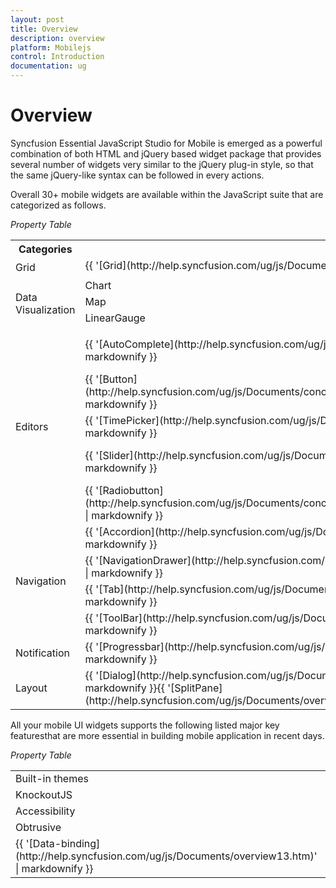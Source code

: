 ```yaml
---
layout: post
title: Overview
description: overview
platform: Mobilejs
control: Introduction
documentation: ug
---
```


# Overview

Syncfusion Essential JavaScript Studio for Mobile is emerged as a powerful combination of both HTML and jQuery based widget package that provides several number of widgets very similar to the jQuery plug-in style, so that the same jQuery-like syntax can be followed in every actions. 

Overall 30+ mobile widgets are available within the JavaScript suite that are categorized as follows.

_Property Table_

<table>
<tr>
<th>
Categories</th><th colspan = "4">
Components</th></tr>
<tr>
<td rowspan = "2">
Grid</td><td colspan = "4">
{{ '[Grid](http://help.syncfusion.com/ug/js/Documents/overview68.htm)' | markdownify }}</td></tr>
<tr>
<td colspan = "4">
</td></tr>
<tr>
<td rowspan = "4">
Data Visualization</td><td>
Chart</td><td colspan = "2">
Barcode</td><td>
RangeNavigator</td></tr>
<tr>
<td>
Map</td><td colspan = "2">
TreeMap</td><td>
RadialGauge</td></tr>
<tr>
<td>
LinearGauge</td><td colspan = "2">
DigitalGauge</td><td>
BulletGraph</td></tr>
<tr>
<td>
</td><td colspan = "3">
</td></tr>
<tr>
<td rowspan = "5">
Editors</td><td>
{{ '[AutoComplete](http://help.syncfusion.com/ug/js/Documents/overview64.htm)' | markdownify }}</td><td>
{{ '[NumericTextbox](http://help.syncfusion.com/ug/js/Documents/conceptsandfeaturesofnumerictextbox.htm)' | markdownify }}</td><td colspan = "2">
{{ '[PasswordTextbox](http://help.syncfusion.com/ug/js/Documents/windowsspecificcustomization.htm)' | markdownify }}</td></tr>
<tr>
<td>
{{ '[Button](http://help.syncfusion.com/ug/js/Documents/conceptsandfeaturesofbutton.htm)' | markdownify }}</td><td>
{{ '[DatePicker](http://help.syncfusion.com/ug/js/Documents/overview65.htm)' | markdownify }}</td><td colspan = "2">
{{ '[TextArea](http://help.syncfusion.com/ug/js/Documents/readonly2.htm)' | markdownify }}</td></tr>
<tr>
<td>
{{ '[TimePicker](http://help.syncfusion.com/ug/js/Documents/overview83.htm)' | markdownify }}</td><td>
{{ '[Rating](http://help.syncfusion.com/ug/js/Documents/overview76.htm)' | markdownify }}</td><td colspan = "2">
{{ '[MaskEdit](http://help.syncfusion.com/ug/js/Documents/masking.htm)' | markdownify }}</td></tr>
<tr>
<td>
{{ '[Slider](http://help.syncfusion.com/ug/js/Documents/overview79.htm)' | markdownify }}</td><td>
{{ '[Checkbox](http://help.syncfusion.com/ug/js/Documents/conceptsandfeaturesofcheckbox.htm)' | markdownify }}</td><td colspan = "2">
{{ '[GroupButton](http://help.syncfusion.com/ug/js/Documents/overview69.htm)' | markdownify }}</td></tr>
<tr>
<td>
{{ '[Radiobutton](http://help.syncfusion.com/ug/js/Documents/conceptsandfeaturesofradiobutton.htm)' | markdownify }}</td><td>
{{ '[Textbox](http://help.syncfusion.com/ug/js/Documents/conceptsandfeaturesoftextbox.htm)' | markdownify }}</td><td colspan = "2">
{{ '[ToggleButton](http://help.syncfusion.com/ug/js/Documents/overview84.htm)' | markdownify }}</td></tr>
<tr>
<td rowspan = "4">
Navigation</td><td>
{{ '[Accordion](http://help.syncfusion.com/ug/js/Documents/overview63.htm)' | markdownify }}</td><td colspan = "2">
{{ '[Menu](http://help.syncfusion.com/ug/js/Documents/overview72.htm)' | markdownify }}</td><td>
</td></tr>
<tr>
<td>
{{ '[NavigationDrawer](http://help.syncfusion.com/ug/js/Documents/overview73.htm)' | markdownify }}</td><td colspan = "2">
{{ '[Rotator](http://help.syncfusion.com/ug/js/Documents/overview77.htm)' | markdownify }}</td><td>
</td></tr>
<tr>
<td>
{{ '[Tab](http://help.syncfusion.com/ug/js/Documents/overview81.htm)' | markdownify }}</td><td colspan = "2">
{{ '[RadialMenu](http://help.syncfusion.com/ug/js/Documents/overview75.htm)' | markdownify }}</td><td>
{{ '[ScrollPanel](http://help.syncfusion.com/ug/js/Documents/overview78.htm)' | markdownify }}</td></tr>
<tr>
<td>
{{ '[ToolBar](http://help.syncfusion.com/ug/js/Documents/overview85.htm)' | markdownify }}</td><td colspan = "2">
{{ '[Header](http://help.syncfusion.com/ug/js/Documents/overview70.htm)' | markdownify }}</td><td>
{{ '[Footer](http://help.syncfusion.com/ug/js/Documents/overview70.htm)' | markdownify }}</td></tr>
<tr>
<td>
Notification</td><td>
{{ '[Progressbar](http://help.syncfusion.com/ug/js/Documents/overview74.htm)' | markdownify }}</td><td colspan = "3">
</td></tr>
<tr>
<td>
Layout</td><td>
{{ '[Dialog](http://help.syncfusion.com/ug/js/Documents/overview66.htm)' | markdownify }}{{ '[SplitPane](http://help.syncfusion.com/ug/js/Documents/overview80.htm)' | markdownify }}</td><td colspan = "2">
{{ '[ListView](http://help.syncfusion.com/ug/js/Documents/overview71.htm)' | markdownify }}</td><td>
{{ '[TileView](http://help.syncfusion.com/ug/js/Documents/overview82.htm)' | markdownify }}</td></tr>
</table>


All your mobile UI widgets supports the following listed major key featuresthat are more essential in building mobile application in recent days.

_Property Table_

<table>
<tr>
<td>
Built-in themes</td><td>
AngularJS</td></tr>
<tr>
<td>
KnockoutJS</td><td>
Localization</td></tr>
<tr>
<td>
Accessibility</td><td>
TypeScript</td></tr>
<tr>
<td>
Obtrusive</td><td>
RequireJS</td></tr>
<tr>
<td>
{{ '[Data-binding](http://help.syncfusion.com/ug/js/Documents/overview13.htm)' | markdownify }}</td><td>
</td></tr>
</table>


